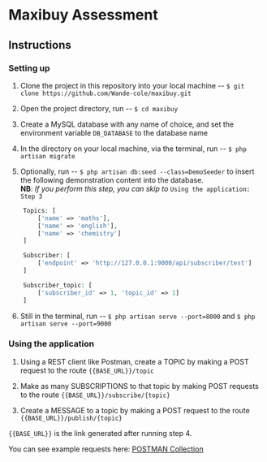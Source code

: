# Maxibuy Assessment

## Instructions

### Setting up

1. Clone the project in this repository into your local machine -- `$ git clone https://github.com/Wande-cole/maxibuy.git`

2. Open the project directory, run -- `$ cd maxibuy`

3. Create a MySQL database with any name of choice, and set the environment variable `DB_DATABASE` to the database name

4. In the directory on your local machine, via the terminal, run -- `$ php artisan migrate`

5. Optionally, run -- `$ php artisan db:seed --class=DemoSeeder` to insert the following demonstration content into the database.  
**NB**: *If you perform this step, you can skip to*  `Using the application: Step 3`

```php
    Topics: [
        ['name' => 'maths'],
        ['name' => 'english'],
        ['name' => 'chemistry']
    ]

    Subscriber: [
        ['endpoint' => 'http://127.0.0.1:9000/api/subscriber/test']
    ]

    Subscriber_topic: [
        ['subscriber_id' => 1, 'topic_id' => 1]
    ]
```

6. Still in the terminal, run -- `$ php artisan serve --port=8000` and `$ php artisan serve --port=9000`

### Using the application

1. Using a REST client like Postman, create a TOPIC by making a POST request to the route `{{BASE_URL}}/topic`

2. Make as many SUBSCRIPTIONS to that topic by making POST requests to the route `{{BASE_URL}}/subscribe/{topic}`

3.  Create a MESSAGE to a topic by making a POST request to the route `{{BASE_URL}}/publish/{topic}`

`{{BASE_URL}}` is the link generated after running step 4.

You can see example requests here: [POSTMAN Collection](https://documenter.getpostman.com/view/15369982/UVRGF4hV)